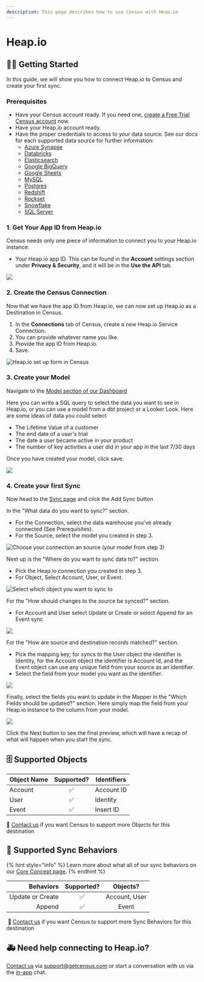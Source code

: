 ```yaml
---
description: This page describes how to use Census with Heap.io
---
```


# Heap.io

## 🏃‍♀️ Getting Started

‌In this guide, we will show you how to connect Heap.io to Census and create your first sync.

### Prerequisites

* Have your Census account ready. If you need one, [create a Free Trial Census account](https://app.getcensus.com/) now.
* Have your Heap.io account ready.
* Have the proper credentials to access to your data source. See our docs for each supported data source for further information:
  * [Azure Synapse](../sources/azure-synapse.md)
  * [Databricks](https://docs.getcensus.com/sources/databricks)
  * [Elasticsearch](https://docs.getcensus.com/sources/elasticsearch)
  * [Google BigQuery](https://docs.getcensus.com/sources/google-bigquery)
  * [Google Sheets](https://docs.getcensus.com/sources/google-sheets)
  * [MySQL](https://docs.getcensus.com/sources/mysql)
  * [Postgres](https://docs.getcensus.com/sources/postgres)
  * [Redshift](https://docs.getcensus.com/sources/redshift)
  * [Rockset](https://docs.getcensus.com/sources/rockset)
  * [Snowflake](https://docs.getcensus.com/sources/snowflake)
  * [SQL Server](https://docs.getcensus.com/sources/sql-server)

### **1. Get Your App ID from Heap.io**

Census needs only one piece of information to connect you to your Heap.io instance:

* Your Heap.io app ID. This can be found in the **Account** settings section under **Privacy & Security**, and it will be in the **Use the API** tab.

![](<../.gitbook/assets/Screen Shot 2022-01-27 at 3.08.05 PM.png>)

### 2. **Create the Census Connection**

Now that we have the app ID from Heap.io, we can now set up Heap.io as a Destination in Census.

1. In the **Connections** tab of Census, create a new Heap.io Service Connection.
2. You can provide whatever name you like.
3. Provide the app ID from Heap.io.
4. Save.

![Heap.io set up form in Census](<../.gitbook/assets/Screen Shot 2022-01-27 at 2.30.41 PM.png>)

### 3. Create your Model

Navigate to the [Model section of our Dashboard](https://app.getcensus.com/models)

Here you can write a SQL query to select the data you want to see in Heap.io, or you can use a model from a dbt project or a Looker Look. Here are some ideas of data you could select

* The Lifetime Value of a customer
* The end date of a user's trial
* The date a user became active in your product
* The number of key activities a user did in your app in the last 7/30 days

Once you have created your model, click save.&#x20;

![](<../.gitbook/assets/Screen Shot 2022-01-27 at 3.31.32 PM.png>)

### 4. Create your first Sync

Now head to the [Sync page](https://app.getcensus.com/syncs) and click the Add Sync button

In the "What data do you want to sync?" section.

* For the Connection, select the data warehouse you've already connected (See Prerequisites).
* For the Source, select the model you created in step 3.

![Choose your connection an source (your model from step 3)](<../.gitbook/assets/Screen Shot 2022-01-27 at 3.46.33 PM.png>)

Next up is the "Where do you want to sync data to?" section.

* Pick the Heap.io connection you created in step 3.
* For Object, Select Account, User, or Event.

![Select which object you want to sync to](<../.gitbook/assets/Screen Shot 2022-03-31 at 11.45.23 AM.png>)

For the "How should changes to the source be synced?" section.&#x20;

* For Account and User select Update or Create or select Append for an Event sync

![](<../.gitbook/assets/Screen Shot 2022-03-31 at 11.46.19 AM.png>)

For the "How are source and destination records matched?" section.&#x20;

* Pick the mapping key; for syncs to the User object the identifier is Identity, for the Account object the identifier is Account Id, and the Event object can use any unique field from your source as an identifier.
* Select the field from your model you want as the identifier.&#x20;

![](<../.gitbook/assets/Screen Shot 2022-01-27 at 4.06.50 PM.png>)

Finally, select the fields you want to update in the Mapper in the "Which Fields should be updated?" section. Here simply map the field from your Heap.io instance to the column from your model.

![](<../.gitbook/assets/Screen Shot 2022-01-27 at 4.15.03 PM.png>)

Click the Next button to see the final preview, which will have a recap of what will happen when you start the sync.

## 🗄️ Supported Objects

| **Object Name** | **Supported?** | **Identifiers** |
| --------------- | :------------: | --------------- |
| Account         |        ✅       | Account ID      |
| User            |        ✅       | Identity        |
| Event           |        ✅       | Insert ID       |

🎒 [Contact us](mailto:support@getcensus.com) if you want Census to support more Objects for this destination

## 🔄 Supported Sync Behaviors

{% hint style="info" %}
Learn more about what all of our sync behaviors on our [Core Concept page](../basics/core-concept/#the-different-sync-behaviors).
{% endhint %}

|    **Behaviors** | **Supported?** |  **Objects?** |
| ---------------: | :------------: | :-----------: |
| Update or Create |        ✅       | Account, User |
|           Append |        ✅       |     Event     |

‌ 🔋 [Contact us](mailto:support@getcensus.com) if you want Census to support more Sync Behaviors for this destination



## 🚑 Need help connecting to Heap.io?

[Contact us](mailto:support@getcensus.com) via support@getcensus.com or start a conversation with us via the [in-app](https://app.getcensus.com) chat.
